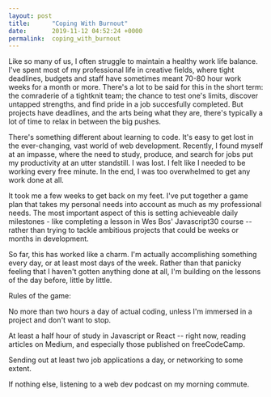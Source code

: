 ```yaml
---
layout: post
title:      "Coping With Burnout"
date:       2019-11-12 04:52:24 +0000
permalink:  coping_with_burnout
---
```



Like so many of us, I often struggle to maintain a healthy work life balance.  I've spent most of my professional life in creative fields, where tight deadlines, budgets and staff have sometimes meant 70-80 hour work weeks for a month or more.  There's a lot to be said for this in the short term: the comraderie of a tightknit team; the chance to test one's limits, discover untapped strengths, and find pride in a job succesfully completed.  But projects have deadlines, and the arts being what they are, there's typically a lot of time to relax in between the big pushes.

There's something different about learning to code.  It's easy to get lost in the ever-changing, vast world of web development. Recently, I found myself at an impasse, where the need to study, produce, and search for jobs put my productivity at an utter standstill.  I was lost.  I felt like I needed to be working every free minute.   In the end, I was too overwhelmed to get any work done at all.

It took me a few weeks to get back on my feet.  I've put together a game plan that takes my personal needs into account as much as my professional needs.  The most important aspect of this is setting achieveable daily milestones - like completing a lesson in Wes Bos' Javascript30 course -- rather than trying to tackle ambitious projects that could be weeks or months in development.  

So far, this has worked like a charm.  I'm actually accomplishing something every day, or at least most days of the week.  Rather than that panicky feeling that I haven't gotten anything done at all, I'm building on the lessons of the day before, little by little.

Rules of the game:

No more than two hours a day of actual coding, unless I'm immersed in a project and don't want to stop.

At least a half hour of study in Javascript or React -- right now, reading articles on Medium, and especially those published on freeCodeCamp.

Sending out at least two job applications a day, or networking to some extent.

If nothing else, listening to a web dev podcast on my morning commute.  



